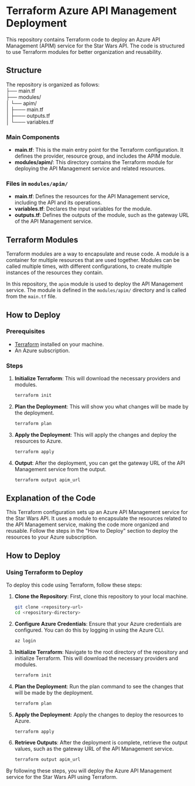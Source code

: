 # Terraform Azure API Management Deployment

This repository contains Terraform code to deploy an Azure API Management (APIM) service for the Star Wars API. The code is structured to use Terraform modules for better organization and reusability.

## Structure

The repository is organized as follows:  
├── main.tf  
├── modules/  
│ └── apim/  
│ ├─── main.tf  
│ ├─── outputs.tf   
│ └─── variables.tf   


### Main Components

- **main.tf**: This is the main entry point for the Terraform configuration. It defines the provider, resource group, and includes the APIM module.
- **modules/apim/**: This directory contains the Terraform module for deploying the API Management service and related resources.

### Files in `modules/apim/`

- **main.tf**: Defines the resources for the API Management service, including the API and its operations.
- **variables.tf**: Declares the input variables for the module.
- **outputs.tf**: Defines the outputs of the module, such as the gateway URL of the API Management service.

## Terraform Modules

Terraform modules are a way to encapsulate and reuse code. A module is a container for multiple resources that are used together. Modules can be called multiple times, with different configurations, to create multiple instances of the resources they contain.

In this repository, the `apim` module is used to deploy the API Management service. The module is defined in the `modules/apim/` directory and is called from the `main.tf` file.

## How to Deploy

### Prerequisites

- [Terraform](https://www.terraform.io/downloads.html) installed on your machine.
- An Azure subscription.

### Steps

1. **Initialize Terraform**: This will download the necessary providers and modules.
    ```sh
    terraform init
    ```

2. **Plan the Deployment**: This will show you what changes will be made by the deployment.
    ```sh
    terraform plan
    ```

3. **Apply the Deployment**: This will apply the changes and deploy the resources to Azure.
    ```sh
    terraform apply
    ```

4. **Output**: After the deployment, you can get the gateway URL of the API Management service from the output.
    ```sh
    terraform output apim_url
    ```

## Explanation of the Code

This Terraform configuration sets up an Azure API Management service for the Star Wars API. It uses a module to encapsulate the resources related to the API Management service, making the code more organized and reusable. Follow the steps in the "How to Deploy" section to deploy the resources to your Azure subscription.

## How to Deploy
### Using Terraform to Deploy

To deploy this code using Terraform, follow these steps:

1. **Clone the Repository**: First, clone this repository to your local machine.
    ```sh
    git clone <repository-url>
    cd <repository-directory>
    ```

2. **Configure Azure Credentials**: Ensure that your Azure credentials are configured. You can do this by logging in using the Azure CLI.
    ```sh
    az login
    ```

3. **Initialize Terraform**: Navigate to the root directory of the repository and initialize Terraform. This will download the necessary providers and modules.
    ```sh
    terraform init
    ```

4. **Plan the Deployment**: Run the plan command to see the changes that will be made by the deployment.
    ```sh
    terraform plan
    ```

5. **Apply the Deployment**: Apply the changes to deploy the resources to Azure.
    ```sh
    terraform apply
    ```

6. **Retrieve Outputs**: After the deployment is complete, retrieve the output values, such as the gateway URL of the API Management service.
    ```sh
    terraform output apim_url
    ```

By following these steps, you will deploy the Azure API Management service for the Star Wars API using Terraform.